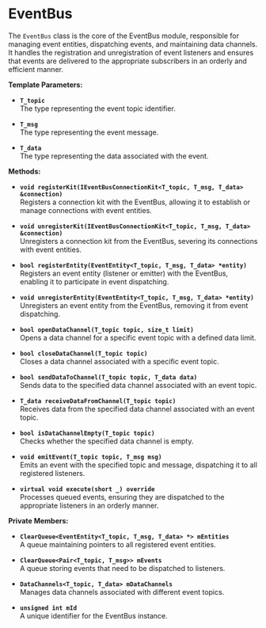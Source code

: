 # EventBus

The `EventBus` class is the core of the EventBus module, responsible for managing event entities, dispatching events, and maintaining data channels. It handles the registration and unregistration of event listeners and ensures that events are delivered to the appropriate subscribers in an orderly and efficient manner.

**Template Parameters:**

* **`T_topic`**\
  The type representing the event topic identifier.

* **`T_msg`**\
  The type representing the event message.

* **`T_data`**\
  The type representing the data associated with the event.

**Methods:**

* **`void registerKit(IEventBusConnectionKit<T_topic, T_msg, T_data> &connection)`**\
  Registers a connection kit with the EventBus, allowing it to establish or manage connections with event entities.

* **`void unregisterKit(IEventBusConnectionKit<T_topic, T_msg, T_data> &connection)`**\
  Unregisters a connection kit from the EventBus, severing its connections with event entities.

* **`bool registerEntity(EventEntity<T_topic, T_msg, T_data> *entity)`**\
  Registers an event entity (listener or emitter) with the EventBus, enabling it to participate in event dispatching.

* **`void unregisterEntity(EventEntity<T_topic, T_msg, T_data> *entity)`**\
  Unregisters an event entity from the EventBus, removing it from event dispatching.

* **`bool openDataChannel(T_topic topic, size_t limit)`**\
  Opens a data channel for a specific event topic with a defined data limit.

* **`bool closeDataChannel(T_topic topic)`**\
  Closes a data channel associated with a specific event topic.

* **`bool sendDataToChannel(T_topic topic, T_data data)`**\
  Sends data to the specified data channel associated with an event topic.

* **`T_data receiveDataFromChannel(T_topic topic)`**\
  Receives data from the specified data channel associated with an event topic.

* **`bool isDataChannelEmpty(T_topic topic)`**\
  Checks whether the specified data channel is empty.

* **`void emitEvent(T_topic topic, T_msg msg)`**\
  Emits an event with the specified topic and message, dispatching it to all registered listeners.

* **`virtual void execute(short _) override`**\
  Processes queued events, ensuring they are dispatched to the appropriate listeners in an orderly manner.

**Private Members:**

* **`ClearQueue<EventEntity<T_topic, T_msg, T_data> *> mEntities`**\
  A queue maintaining pointers to all registered event entities.

* **`ClearQueue<Pair<T_topic, T_msg>> mEvents`**\
  A queue storing events that need to be dispatched to listeners.

* **`DataChannels<T_topic, T_data> mDataChannels`**\
  Manages data channels associated with different event topics.

* **`unsigned int mId`**\
  A unique identifier for the EventBus instance.
